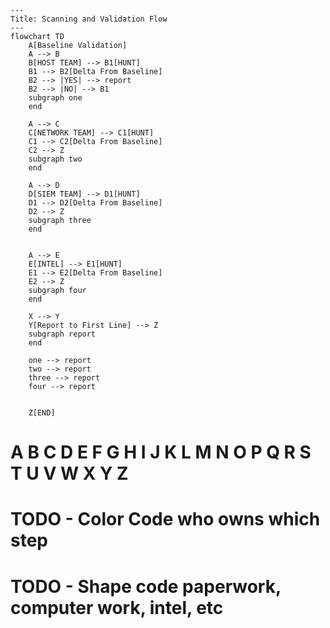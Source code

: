 ```mermaid
---
Title: Scanning and Validation Flow
---
flowchart TD
    A[Baseline Validation] 
    A --> B
    B[HOST TEAM] --> B1[HUNT]
    B1 --> B2[Delta From Baseline]
    B2 --> |YES| --> report
    B2 --> |NO| --> B1
    subgraph one
    end

    A --> C
    C[NETWORK TEAM] --> C1[HUNT]
    C1 --> C2[Delta From Baseline]
    C2 --> Z
    subgraph two
    end

    A --> D
    D[SIEM TEAM] --> D1[HUNT]
    D1 --> D2[Delta From Baseline]
    D2 --> Z
    subgraph three
    end


    A --> E
    E[INTEL] --> E1[HUNT]
    E1 --> E2[Delta From Baseline]
    E2 --> Z
    subgraph four
    end

    X --> Y
    Y[Report to First Line] --> Z
    subgraph report
    end

    one --> report
    two --> report
    three --> report
    four --> report


    Z[END]
```
# A B C D E F G H I J K L M N O P Q R S T U V W X Y Z
# TODO - Color Code who owns which step
# TODO - Shape code paperwork, computer work, intel, etc
